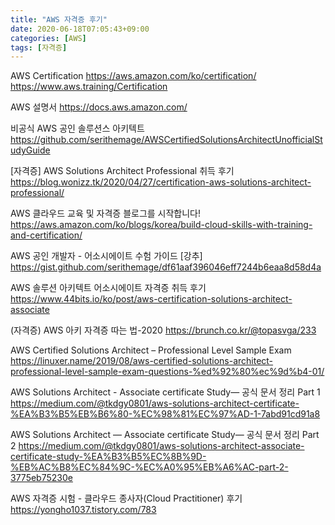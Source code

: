 ```yaml
---
title: "AWS 자격증 후기"
date: 2020-06-18T07:05:43+09:00
categories: [AWS]
tags: [자격증]
---
```


AWS Certification
 https://aws.amazon.com/ko/certification/
 https://www.aws.training/Certification

AWS 설명서
 https://docs.aws.amazon.com/

비공식 AWS 공인 솔루션스 아키텍트
 https://github.com/serithemage/AWSCertifiedSolutionsArchitectUnofficialStudyGuide

[자격증] AWS Solutions Architect Professional 취득 후기
 https://blog.wonizz.tk/2020/04/27/certification-aws-solutions-architect-professional/

AWS 클라우드 교육 및 자격증 블로그를 시작합니다!
 https://aws.amazon.com/ko/blogs/korea/build-cloud-skills-with-training-and-certification/

AWS 공인 개발자 - 어소시에이트 수험 가이드 [강추]
 https://gist.github.com/serithemage/df61aaf396046eff7244b6eaa8d58d4a

AWS 솔루션 아키텍트 어소시에이트 자격증 취득 후기
 https://www.44bits.io/ko/post/aws-certification-solutions-architect-associate

(자격증) AWS 아키 자격증 따는 법-2020
 https://brunch.co.kr/@topasvga/233

AWS Certified Solutions Architect – Professional Level Sample Exam
 https://linuxer.name/2019/08/aws-certified-solutions-architect-professional-level-sample-exam-questions-%ed%92%80%ec%9d%b4-01/

AWS Solutions Architect - Associate certificate Study— 공식 문서 정리 Part 1
 https://medium.com/@tkdgy0801/aws-solutions-architect-certificate-%EA%B3%B5%EB%B6%80-%EC%98%81%EC%97%AD-1-7abd91cd91a8

AWS Solutions Architect — Associate certificate Study— 공식 문서 정리 Part 2
 https://medium.com/@tkdgy0801/aws-solutions-architect-associate-certificate-study-%EA%B3%B5%EC%8B%9D-%EB%AC%B8%EC%84%9C-%EC%A0%95%EB%A6%AC-part-2-3775eb75230e

AWS 자격증 시험 - 클라우드 종사자(Cloud Practitioner) 후기
 https://yongho1037.tistory.com/783


